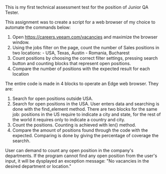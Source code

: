 This is my first technical assessment test for the position of Junior QA Tester.

This assignment was to create a script for a web browser of my choice to automate the commands below:
  1. Open https://careers.veeam.com/vacancies and maximize the browser window.
  2. Using the jobs filter on the page, count the number of Sales positions in two locations: 
    - USA, Texas, Austin
    - Romania, Bucharest
  3. Count positions by choosing the correct filter settings, pressing search 
  button and counting blocks that represent open positions.
  4. Compare the number of positions with the expected result for each location

The entire code is made in 4 blocks to operate an Edge web browser. They are:
  1. Search for open positions outside USA.
  2. Search for open positions in the USA.
    User enters data and searching is done with the find_element method. There are two blocks for the same job: positions in the US require to indicate a city and state, for the rest of the world it requires only to indicate a country and city.
  3. Count the positions.
    Counting is achieved with len() method. 
  4. Compare the amount of positions found through the code with the expected.
    Comparing is done by giving the percentage of coverage the searchh. 

User can demand to count any open position in the company's departments.
If the program cannot find any open position from the user's input, it will be dysplayed an exception message:
  "No vacancies in the desired department or location."
